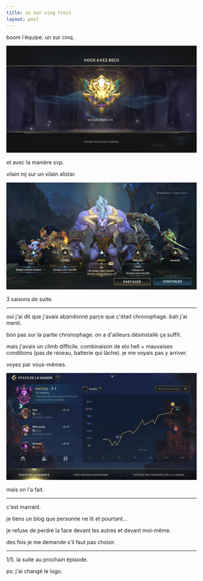 ```yaml
---
title: un sur cinq trois
layout: post
---
```


boom l'équipe. un sur cinq.

![uncinq31](/img/uncinq/uncinq31.jpeg)

et avec la manière svp. 

vilain mj sur un vilain alistar.

![uncinq32](/img/uncinq/uncinq32.jpeg)

3 saisons de suite.

---

oui j'ai dit que j'avais abandonné parce que c'était chronophage. bah j'ai menti.

bon pas sur la partie chronophage. on a d'ailleurs désinstallé ça suffit.

mais j'avais un climb difficile. combinaison de elo hell + mauvaises conditions (pas de réseau, batterie qui lâche). je me voyais pas y arriver. 

voyez par vous-mêmes.

![uncinq33](/img/uncinq/uncinq33.jpeg)

mais on l'a fait.

---

c'est marrant.

je tiens un blog que personne ne lit et pourtant...

je refuse de perdre la face devant les autres et devant moi-même.

des fois je me demande s'il faut pas choisir.

---

1/5. la suite au prochain épisode.

ps: j'ai changé le logo.
